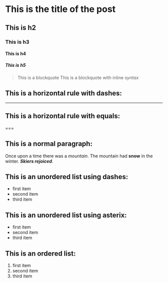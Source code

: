 # This is the title of the post
## This is h2
### This is h3
#### This is h4
##### This is h5

> This is a blockquote
> This is a blockquote with inline *syntax*

## This is a horizontal rule with dashes:

---

## This is a horizontal rule with equals:

===

## This is a normal paragraph:

Once upon a time there was a *mountain*.  The mountain had **snow** in the winter.  ***Skiers rejoiced***.

## This is an unordered list using dashes:

- first item
- second item
- third item

## This is an unordered list using asterix:

* first item
* second item
* third item

## This is an ordered list:

1. first item
2. second item
3. third item
